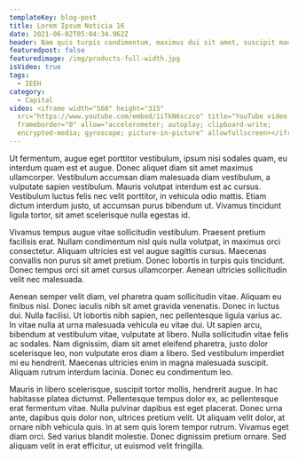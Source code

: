 ```yaml
---
templateKey: blog-post
title: Lorem Ipsum Noticia 16
date: 2021-06-02T05:04:34.962Z
header: Nam quis turpis condimentum, maximus dui sit amet, suscipit mauris.
featuredpost: false
featuredimage: /img/products-full-width.jpg
isVideo: true
tags:
  - IEEH
category:
  - Capital
video: <iframe width="560" height="315"
  src="https://www.youtube.com/embed/1iTkN6sczco" title="YouTube video player"
  frameborder="0" allow="accelerometer; autoplay; clipboard-write;
  encrypted-media; gyroscope; picture-in-picture" allowfullscreen></iframe>
---
```

Ut fermentum, augue eget porttitor vestibulum, ipsum nisi sodales quam, eu interdum quam est et augue. Donec aliquet diam sit amet maximus ullamcorper. Vestibulum accumsan diam malesuada diam vestibulum, a vulputate sapien vestibulum. Mauris volutpat interdum est ac cursus. Vestibulum luctus felis nec velit porttitor, in vehicula odio mattis. Etiam dictum interdum justo, ut accumsan purus bibendum ut. Vivamus tincidunt ligula tortor, sit amet scelerisque nulla egestas id. 

Vivamus tempus augue vitae sollicitudin vestibulum. Praesent pretium facilisis erat. Nullam condimentum nisl quis nulla volutpat, in maximus orci consectetur. Aliquam ultricies est vel augue sagittis cursus. Maecenas convallis non purus sit amet pretium. Donec lobortis in turpis quis tincidunt. Donec tempus orci sit amet cursus ullamcorper. Aenean ultricies sollicitudin velit nec malesuada.

Aenean semper velit diam, vel pharetra quam sollicitudin vitae. Aliquam eu finibus nisi. Donec iaculis nibh sit amet gravida venenatis. Donec in luctus dui. Nulla facilisi. Ut lobortis nibh sapien, nec pellentesque ligula varius ac. In vitae nulla at urna malesuada vehicula eu vitae dui. Ut sapien arcu, bibendum at vestibulum vitae, vulputate at libero. Nulla sollicitudin vitae felis ac sodales. Nam dignissim, diam sit amet eleifend pharetra, justo dolor scelerisque leo, non vulputate eros diam a libero. Sed vestibulum imperdiet mi eu hendrerit. Maecenas ultricies enim in magna malesuada suscipit. Aliquam rutrum interdum lacinia. Donec eu condimentum leo.

Mauris in libero scelerisque, suscipit tortor mollis, hendrerit augue. In hac habitasse platea dictumst. Pellentesque tempus dolor ex, ac pellentesque erat fermentum vitae. Nulla pulvinar dapibus est eget placerat. Donec urna ante, dapibus quis dolor non, ultrices pretium velit. Ut aliquam velit dolor, at ornare nibh vehicula quis. In at sem quis lorem tempor rutrum. Vivamus eget diam orci. Sed varius blandit molestie. Donec dignissim pretium ornare. Sed aliquam velit in erat efficitur, ut euismod velit fringilla.